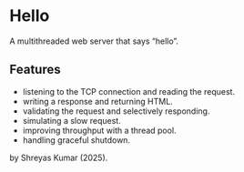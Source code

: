 # Hello

A multithreaded web server that says “hello”.

## Features

- listening to the TCP connection and reading the request.
- writing a response and returning HTML.
- validating the request and selectively responding.
- simulating a slow request.
- improving throughput with a thread pool.
- handling graceful shutdown.

by Shreyas Kumar (2025).